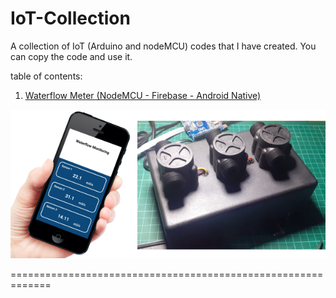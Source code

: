 # IoT-Collection
A collection of IoT (Arduino and nodeMCU) codes that I have created. You can copy the code and use it.

table of contents:
1. [Waterflow Meter (NodeMCU - Firebase - Android Native)](https://github.com/lintabong/IoT-Collection/tree/main/WaterFlowMonitoring)

![Android Layout](https://github.com/lintabong/IoT-Collection/blob/main/WaterFlowMonitoring/waterflow.png)

=============================================================
